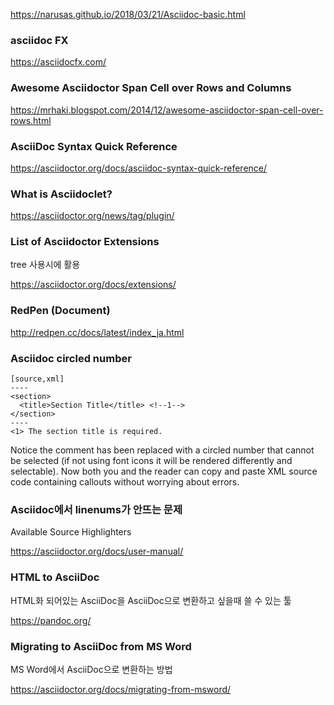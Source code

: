 https://narusas.github.io/2018/03/21/Asciidoc-basic.html

### asciidoc FX

https://asciidocfx.com/

### Awesome Asciidoctor Span Cell over Rows and Columns

https://mrhaki.blogspot.com/2014/12/awesome-asciidoctor-span-cell-over-rows.html

### AsciiDoc Syntax Quick Reference

https://asciidoctor.org/docs/asciidoc-syntax-quick-reference/

### What is Asciidoclet?

https://asciidoctor.org/news/tag/plugin/

### List of Asciidoctor Extensions

tree 사용시에 활용

https://asciidoctor.org/docs/extensions/

### RedPen (Document)

http://redpen.cc/docs/latest/index_ja.html

### Asciidoc circled number

```asciidoc
[source,xml]
----
<section>
  <title>Section Title</title> <!--1-->
</section>
----
<1> The section title is required.
```

Notice the comment has been replaced with a circled number that cannot be selected (if not using font icons it will be rendered differently and selectable). Now both you and the reader can copy and paste XML source code containing callouts without worrying about errors.

### Asciidoc에서 linenums가 안뜨는 문제

Available Source Highlighters

https://asciidoctor.org/docs/user-manual/

### HTML to AsciiDoc

HTML화 되어있는 AsciiDoc을 AsciiDoc으로 변환하고 싶을때 쓸 수 있는 툴

https://pandoc.org/

### Migrating to AsciiDoc from MS Word

MS Word에서 AsciiDoc으로 변환하는 방법

https://asciidoctor.org/docs/migrating-from-msword/
